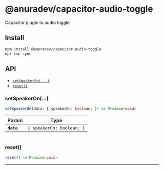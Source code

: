 # @anuradev/capacitor-audio-toggle

Capacitor plugin to audio toggle

## Install

```bash
npm install @anuradev/capacitor-audio-toggle
npx cap sync
```

## API

<docgen-index>

* [`setSpeakerOn(...)`](#setspeakeron)
* [`reset()`](#reset)

</docgen-index>

<docgen-api>
<!--Update the source file JSDoc comments and rerun docgen to update the docs below-->

### setSpeakerOn(...)

```typescript
setSpeakerOn(data: { speakerOn: boolean; }) => Promise<void>
```

| Param      | Type                                 |
| ---------- | ------------------------------------ |
| **`data`** | <code>{ speakerOn: boolean; }</code> |

--------------------


### reset()

```typescript
reset() => Promise<void>
```

--------------------

</docgen-api>
